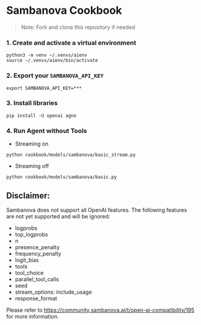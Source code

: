 # Sambanova Cookbook

> Note: Fork and clone this repository if needed

### 1. Create and activate a virtual environment

```shell
python3 -m venv ~/.venvs/aienv
source ~/.venvs/aienv/bin/activate
```

### 2. Export your `SAMBANOVA_API_KEY`

```shell
export SAMBANOVA_API_KEY=***
```

### 3. Install libraries

```shell
pip install -U openai agno
```

### 4. Run Agent without Tools

- Streaming on

```shell
python cookbook/models/sambanova/basic_stream.py
```

- Streaming off

```shell
python cookbook/models/sambanova/basic.py
```
## Disclaimer:

Sambanova does not support all OpenAI features. The following features are not yet supported and will be ignored:

- logprobs
- top_logprobs
- n
- presence_penalty
- frequency_penalty
- logit_bias
- tools
- tool_choice
- parallel_tool_calls
- seed
- stream_options: include_usage
- response_format

Please refer to https://community.sambanova.ai/t/open-ai-compatibility/195 for more information.
